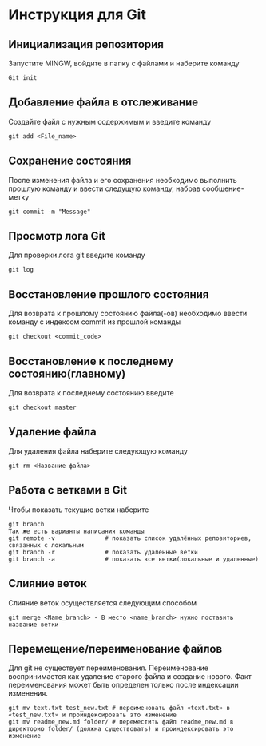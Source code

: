 # Инструкция для Git

## Инициализация репозитория
Запустите MINGW, войдите в папку с файлами и наберите команду

>
    Git init


## Добавление файла в отслеживание
Создайте файл с нужным содержимым и введите команду

>
    git add <File_name>

## Сохранение состояния
После изменения файла и его сохранения необходимо выполнить прошлую команду и ввести следущую команду, набрав сообщение- метку

>
    git commit -m "Message"

## Просмотр лога Git
Для проверки лога git введите команду

>
    git log

## Восстановление прошлого состояния
Для возврата к прошлому состоянию файла(-ов) необходимо ввести команду с индексом commit из прошлой команды
>
    git checkout <commit_code>

## Восстановление к последнему состоянию(главному)
Для возврата к последнему состоянию введите
>
    git checkout master

## Удаление файла
Для удаления файла наберите следующую команду
>
    git rm <Название файла>

## Работа с ветками в Git
Чтобы показать текущие ветки наберите
>   
    git branch
    Так же есть варианты написания команды
    git remote -v              # показать список удалённых репозиториев, связанных с локальным
    git branch -r              # показать удаленные ветки
    git branch -a              # показать все ветки(локальные и удаленные)
    
## Слияние веток
Слияние веток осуществляется следующим способом
>
    git merge <Name_branch> - В место <name_branch> нужно поставить название ветки


## Перемещение/переименование файлов
Для git не существует переименования. Переименование воспринимается как удаление старого файла и создание нового. Факт переименования может быть определен только после индексации изменения.

>
    git mv text.txt test_new.txt # переименовать файл «text.txt» в «test_new.txt» и проиндексировать это изменение
    git mv readme_new.md folder/ # переместить файл readme_new.md в директорию folder/ (должна существовать) и проиндексировать это изменение

